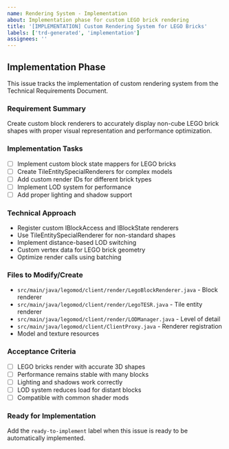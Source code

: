 ```yaml
---
name: Rendering System - Implementation
about: Implementation phase for custom LEGO brick rendering
title: '[IMPLEMENTATION] Custom Rendering System for LEGO Bricks'
labels: ['trd-generated', 'implementation']
assignees: ''
---
```


## Implementation Phase

This issue tracks the implementation of custom rendering system from the Technical Requirements Document.

### Requirement Summary
Create custom block renderers to accurately display non-cube LEGO brick shapes with proper visual representation and performance optimization.

### Implementation Tasks
- [ ] Implement custom block state mappers for LEGO bricks
- [ ] Create TileEntitySpecialRenderers for complex models
- [ ] Add custom render IDs for different brick types
- [ ] Implement LOD system for performance
- [ ] Add proper lighting and shadow support

### Technical Approach
- Register custom IBlockAccess and IBlockState renderers
- Use TileEntitySpecialRenderer for non-standard shapes
- Implement distance-based LOD switching
- Custom vertex data for LEGO brick geometry
- Optimize render calls using batching

### Files to Modify/Create
- `src/main/java/legomod/client/render/LegoBlockRenderer.java` - Block renderer
- `src/main/java/legomod/client/render/LegoTESR.java` - Tile entity renderer
- `src/main/java/legomod/client/render/LODManager.java` - Level of detail
- `src/main/java/legomod/client/ClientProxy.java` - Renderer registration
- Model and texture resources

### Acceptance Criteria
- [ ] LEGO bricks render with accurate 3D shapes
- [ ] Performance remains stable with many blocks
- [ ] Lighting and shadows work correctly
- [ ] LOD system reduces load for distant blocks
- [ ] Compatible with common shader mods

### Ready for Implementation
Add the `ready-to-implement` label when this issue is ready to be automatically implemented.